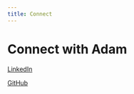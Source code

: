 ```yaml
---
title: Connect
---
```


# Connect with Adam

[LinkedIn](https://linkedin.com/in/adamladine)

[GitHub](http://github.com/captainmeta4)